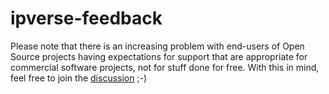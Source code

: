  # ipverse-feedback
 
Please note that there is an increasing problem with end-users of Open Source projects having expectations for support that are appropriate for commercial software projects, not for stuff done for free. With this in mind, feel free to join the [discussion](https://github.com/ipverse/feedback/discussions) ;-)
